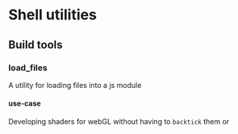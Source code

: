 Shell utilities
===============

Build tools
-----------

### load_files
A utility for loading files into a js module

#### use-case 
Developing shaders for webGL without having to `backtick` them or <script> them

### git2PATH
A utility for installing a git repos binaries as symlinks in /usr/local/bin
a very quick and dirty tool, please modify it to be a bit safer before using it yourself

#### use-case 
Installing this git repos tools as symlinks

Requires a .bin_list file in the repo its installing
